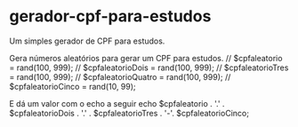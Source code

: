 # gerador-cpf-para-estudos
Um simples gerador de CPF para estudos. 

Gera números aleatórios para gerar um CPF para estudos.
  // $cpfaleatorio = rand(100, 999);
	// $cpfaleatorioDois = rand(100, 999);
	// $cpfaleatorioTres = rand(100, 999);
	// $cpfaleatorioQuatro = rand(100, 999);
	// $cpfaleatorioCinco = rand(10, 99);
  
  
  E dá um valor com o echo a seguir
  echo $cpfaleatorio . '.' . $cpfaleatorioDois . '.' . $cpfaleatorioTres . '-'. $cpfaleatorioCinco;
  
  
